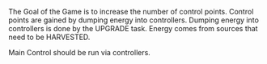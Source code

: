 The Goal of the Game is to increase the number of control points.
Control points are gained by dumping energy into controllers.
Dumping energy into controllers is done by the UPGRADE task.
Energy comes from sources that need to be HARVESTED.

Main Control should be run via controllers.